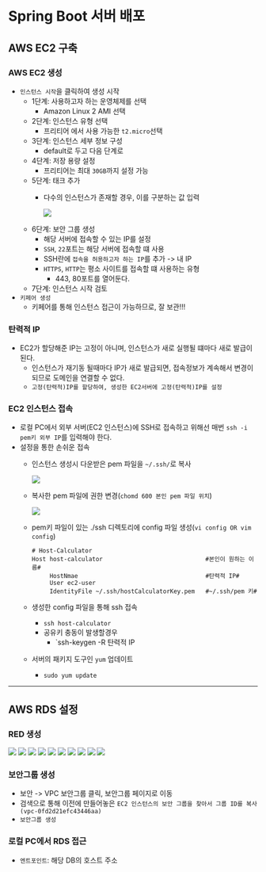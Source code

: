 # Spring Boot 서버 배포
## AWS EC2 구축   
### AWS EC2 생성   
* `인스턴스 시작`을 클릭하여 생성 시작
  * 1단계: 사용하고자 하는 운영체제를 선택
    * Amazon Linux 2 AMI 선택
  * 2단계: 인스턴스 유형 선택
    * 프리티어 에서 사용 가능한 `t2.micro`선택
  * 3단계: 인스턴스 세부 정보 구성 
    * default로 두고 다음 단계로
  * 4단계: 저장 용량 설정
    * 프리티어는 최대 `30GB`까지 설정 가능
  * 5단계: 태크 추가
    * 다수의 인스턴스가 존재할 경우, 이를 구분하는 값 입력   
     
      ![](img/img356.png) 
  * 6단계: 보안 그룹 생성
    * 해당 서버에 접속할 수 있는 IP를 설정
    * `SSH`, `22`포트는 해당 서버에 접속할 떄 사용
    * SSH란에 `접속을 허용하고자 하는 IP`를 추가  -> 내 IP
    * `HTTPS`, `HTTP`는 평소 사이트를 접속할 떄 사용하는 유형
      * 443, 80포트를 열어둔다.
  * 7단계: 인스턴스 시작 검토
* `키페어 생성`
  * 키페어를 통해 인스턴스 접근이 가능하므로, 잘 보관!!!
### 탄력적 IP
* EC2가 할당해준 IP는 고정이 아니며, 인스턴스가 새로 실행될 떄마다 새로 발급이 된다.
  * 인스턴스가 재기동 될때마다 IP가 새로 발급되면, 접속정보가 계속해서 변경이 되므로 도메인을 연결할 수 없다.
  * `고정(탄력적)IP를 할당하여, 생성한 EC2서버에 고정(탄력적)IP를 설정`
### EC2 인스턴스 접속
* 로컬 PC에서 외부 서버(EC2 인스턴스)에 SSH로 접속하고 위해선 매번 `ssh -i pem키 외부 IP`를 입력해야 한다. 
* 설정을 통한 손쉬운 접속
  * 인스턴스 생성시 다운받은 pem 파일을 `~/.ssh/`로 복사 
     
    ![](img/img344.png)
  * 복사한 pem 파일에 권한 변경(`chomd 600 본인 pem 파일 위치`) 
     
    ![](img/img345.png) 
  * pem키 파일이 있는 ./ssh 디렉토리에 config 파일 생성(`vi config OR vim config`)
     ```
     # Host-Calculator
     Host host-calculator                             #본인이 원하는 이름#
          HostNmae                                    #탄력적 IP#
          User ec2-user
          IdentityFile ~/.ssh/hostCalculatorKey.pem   #~/.ssh/pem 키#
     ```
  * 생성한 config 파일을 통해 ssh 접속
    * `ssh host-calculator`
    * 공유키 충동이 발생할경우
      * `ssh-keygen -R 탄력적 IP
  * 서버의 패키지 도구인 `yum` 업데이트
    * `sudo yum update`

---
## AWS RDS 설정
### RED 생성
![](img/img346.png)
![](img/img347.png)
![](img/img348.png)
![](img/img349.png)
![](img/img350.png)
![](img/img351.png)
![](img/img352.png)
![](img/img353.png)
![](img/img354.png)
![](img/img355.png)  

### 보안그룹 생성
* 보안 -> VPC 보안그룹 클릭, 보안그룹 페이지로 이동
* 검색으로 통해 이전에 만들어놓은 `EC2 인스턴스의 보안 그룹을 찾아서 그룹 ID를 복사(vpc-0fd2d21efc43446aa)`
* `보안그룹 생성`
### 로컬 PC에서 RDS 접근
* `엔트포인트`: 해당 DB의 호스트 주소


      



  